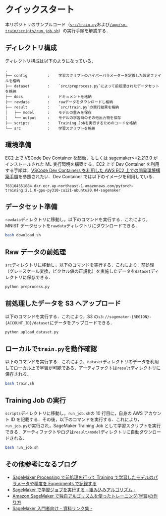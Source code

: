 # クイックスタート

本リポジトリのサンプルコード（[`src/train.py`](https://github.com/Renya-Kujirada/aws-sagemaker-training-job-template/blob/develop/src/train.py)および[`/app/sm-train/scripts/run_job.sh`](https://github.com/Renya-Kujirada/aws-sagemaker-training-job-template/blob/main/scripts/run_job.sh)）の実行手順を解説する．

## ディレクトリ構成

ディレクトリ構成は以下のようになっている．

```
.
├── config         :    学習スクリプトのハイパーパラメーターを定義した設定ファイルを格納
├── dataset        :    `src/preprocess.py`によって前処理されたデータセットを格納
├── docs           :    ドキュメントを格納
├── rawdata        :    rawデータをダウンロードし格納
├── result         :    `src/train.py`の実行結果を格納
│   ├── model      :    モデルの重みを保存
│   └── output     :    モデルの学習時のその他出力物を保存
├── scripts        :    Training Jobを実行するためのコードを格納
└── src            :    学習スクリプトを格納
```

## 環境準備

EC2 上で VSCode Dev Container を起動，もしくは sagemaker>=2.213.0 がインストールされた ML 実行環境を構築する．EC2 上で Dev Container を利用する手順は，[VSCode Dev Containers を利用した AWS EC2 上での開発環境構築手順](https://github.com/Renya-Kujirada/aws-ec2-devkit-vscode)を参照されたい．Dev Container では以下のイメージを利用している．

```
763104351884.dkr.ecr.ap-northeast-1.amazonaws.com/pytorch-training:2.1.0-gpu-py310-cu121-ubuntu20.04-sagemaker
```

## データセット準備

`rawdata`ディレクトリに移動し，以下のコマンドを実行する．これにより，MNIST データセットを`rawdata`ディレクトリにダウンロードできる．

```sh
bash download.sh
```

## Raw データの前処理

`src`ディレクトリに移動し，以下のコマンドを実行する．これにより，前処理（グレースケール変換，ピクセル値の正規化）を実施したデータを`dataset`ディレクトリに保存できる．

```sh
python preprocess.py
```

## 前処理したデータを S3 へアップロード

以下のコマンドを実行する．これにより，S3 の`s3://sagemaker-{REGION}-{ACCOUNT_ID}/dataset`にデータをアップロードできる．

```sh
python upload_dataset.py
```

## ローカルで`train.py`を動作確認

以下のコマンドを実行する．これにより，`dataset`ディレクトリのデータを利用してローカル上で学習が可能である．アーティファクトは`result`ディレクトリに保存される．

```sh
bash train.sh
```

## Training Job の実行

`scripts`ディレクトリに移動し，`run_job.sh`の 10 行目に，自身の AWS アカウント ID を記載する．その後，以下のコマンドを実行する．これにより，`run_job.py`が実行され，SageMaker Training Job として学習スクリプトを実行できる．アーティファクトやログは`result/model`ディレクトリに自動ダウンロードされる．

```sh
bash run_job.sh
```

## その他参考になるブログ

- [SageMaker Processing で前処理を行って Training で学習したモデルのパラメータや精度を Experiments で記録する](https://www.sambaiz.net/article/442/)
- [SageMaker で学習ジョブを実行する - 組み込みアルゴリズム -](https://nsakki55.hatenablog.com/entry/2022/05/30/235551)
- [Amazon SageMaker で独自アルゴリズムを使ったトレーニング(学習)の作り方](https://qiita.com/shirakiya/items/b43c190958331c9825d3)
- [SageMaker 入門者向け - 資料リンク集 -](https://qiita.com/Roe/items/fecb88176f1d29e99e0b)

